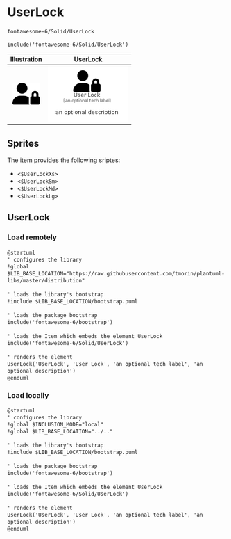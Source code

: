 # UserLock


```text
fontawesome-6/Solid/UserLock
```

```text
include('fontawesome-6/Solid/UserLock')
```



| Illustration | UserLock |
| :---: | :---: |
| ![illustration for Illustration](../../fontawesome-6/Solid/UserLock.png) | ![illustration for UserLock](../../fontawesome-6/Solid/UserLock.Local.png) |



## Sprites
The item provides the following sriptes:

- `<$UserLockXs>`
- `<$UserLockSm>`
- `<$UserLockMd>`
- `<$UserLockLg>`





## UserLock

### Load remotely
```plantuml
@startuml
' configures the library
!global $LIB_BASE_LOCATION="https://raw.githubusercontent.com/tmorin/plantuml-libs/master/distribution"

' loads the library's bootstrap
!include $LIB_BASE_LOCATION/bootstrap.puml

' loads the package bootstrap
include('fontawesome-6/bootstrap')

' loads the Item which embeds the element UserLock
include('fontawesome-6/Solid/UserLock')

' renders the element
UserLock('UserLock', 'User Lock', 'an optional tech label', 'an optional description')
@enduml
```

### Load locally
```plantuml
@startuml
' configures the library
!global $INCLUSION_MODE="local"
!global $LIB_BASE_LOCATION="../.."

' loads the library's bootstrap
!include $LIB_BASE_LOCATION/bootstrap.puml

' loads the package bootstrap
include('fontawesome-6/bootstrap')

' loads the Item which embeds the element UserLock
include('fontawesome-6/Solid/UserLock')

' renders the element
UserLock('UserLock', 'User Lock', 'an optional tech label', 'an optional description')
@enduml
```

